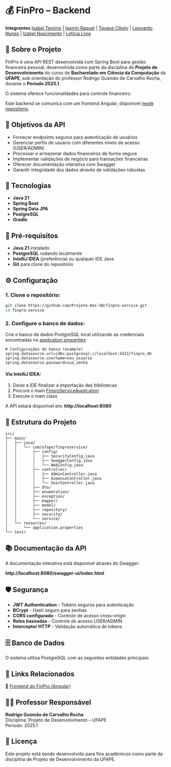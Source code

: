# 💰 FinPro – Backend

**Integrantes**
[Isabel Tenório](https://github.com/isabe1ltenorio) | [Iasmin Raquel](https://github.com/iasmin-raquel) | [Tayane Cibely](https://github.com/TayaneCibely) | [Leonardo Nunes](https://github.com/leonardonb) | [Izabel Nascimento](https://github.com/izabelnascimento) | [Letícia Lívia](https://github.com/mymph)

## 📃 Sobre o Projeto

FinPro é uma API REST desenvolvida com Spring Boot para gestão financeira pessoal, desenvolvida como parte da disciplina de **Projeto de Desenvolvimento** do curso de **Bacharelado em Ciência da Computação** da **UFAPE**, sob orientação do professor Rodrigo Gusmão de Carvalho Rocha, durante o **Período 2025.1**.

O sistema oferece funcionalidades  para controle financeiro.

Este backend se comunica com um frontend Angular, disponível [neste repositório](https://github.com/Projeto-Des-SW/finpro-front).

## 📍 Objetivos da API

- Fornecer endpoints seguros para autenticação de usuários
- Gerenciar perfis de usuário com diferentes níveis de acesso (USER/ADMIN)
- Processar e armazenar dados financeiros de forma segura
- Implementar validações de negócio para transações financeiras
- Oferecer documentação interativa com Swagger
- Garantir integridade dos dados através de validações robustas

## 🚀 Tecnologias

- **Java 21**
- **Spring Boot**
- **Spring Data JPA**
- **PostgreSQL**
- **Gradle**

## 🧪 Pré-requisitos

- **Java 21** instalado
- **PostgreSQL** rodando localmente
- **IntelliJ IDEA** (preferência) ou qualquer IDE Java
- **Git** para clone do repositório

## ⚙️ Configuração

### 1. Clone o repositório:

```bash
git clone https://github.com/Projeto-Des-SW/finpro-service.git
cd finpro-service
```

### 2. Configure o banco de dados:

Crie o banco de dados PostgreSQL local utilizando as credenciais encontradas no [application.properties](src/main/resources/application.properties):

```properties
# Configurações do banco (example)
spring.datasource.url=jdbc:postgresql://localhost:5432/finpro_db
spring.datasource.username=seu_usuario
spring.datasource.password=sua_senha
```

#### Via IntelliJ IDEA:

1. Deixe a IDE finalizar a importação das bibliotecas
2. Procure o main [FinproServiceApplication](src/main/java/com/ufape/finproservice/FinproServiceApplication.java)
3. Execute o main class

A API estará disponível em: **http://localhost:8080**

## 📂 Estrutura do Projeto

```
src/
├── main/
│   ├── java/
│   │   └── com/ufape/finproservice/
│   │       ├── config/
│   │       │   ├── SecurityConfig.java
│   │       │   ├── SwaggerConfig.java
│   │       │   └── WebConfig.java
│   │       ├── controller/
│   │       │   ├── AdminController.java
│   │       │   ├── ExpenseController.java
│   │       │   └── UserController.java
│   │       ├── dto/
│   │       ├── enumeration/
│   │       ├── exception/
│   │       ├── mapper/
│   │       ├── model/
│   │       ├── repository/
│   │       ├── security/
│   │       └── service/
│   └── resources/
│       └── application.properties
└── test/
```

## 📚 Documentação da API

A documentação interativa está disponível através do Swagger:

**http://localhost:8080/swagger-ui/index.html**

## 🛡️ Segurança

- **JWT Authentication** - Tokens seguros para autenticação
- **BCrypt** - Hash seguro para senhas
- **CORS configurado** - Controle de acesso cross-origin
- **Roles baseadas** - Controle de acesso USER/ADMIN
- **Interceptor HTTP** - Validação automática de tokens

## 🗄️ Banco de Dados

O sistema utiliza PostgreSQL com as seguintes entidades principais:

## 📎 Links Relacionados

🎨 [Frontend do FinPro (Angular)](https://github.com/Projeto-Des-SW/finpro-front)

## 👨‍🏫 Professor Responsável

**Rodrigo Gusmão de Carvalho Rocha**  
Disciplina: Projeto de Desenvolvimento – UFAPE  
Período: 2025.1

## 📄 Licença

Este projeto está sendo desenvolvido para fins acadêmicos como parte da disciplina de Projeto de Desenvolvimento da UFAPE.
